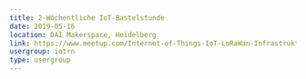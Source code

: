 ```yaml
---
title: 2-Wöchentliche IoT-Bastelstunde
date: 2019-05-16
location: DAI Makerspace, Heidelberg
link: https://www.meetup.com/Internet-of-Things-IoT-LoRaWan-Infrastruktur-4-RheinNeckar/events/rwnvnpyzhbvb/
usergroup: iotrn
type: usergroup
---
```

